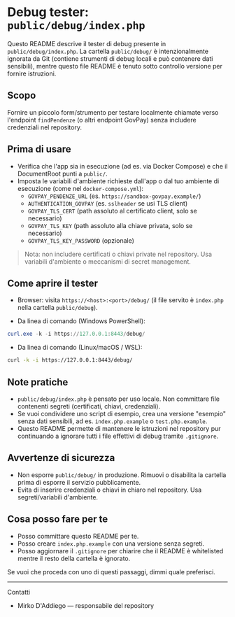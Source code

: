 # Debug tester: `public/debug/index.php`

Questo README descrive il tester di debug presente in `public/debug/index.php`.
La cartella `public/debug/` è intenzionalmente ignorata da Git (contiene strumenti di debug locali e può contenere dati sensibili), mentre questo file README è tenuto sotto controllo versione per fornire istruzioni.

## Scopo

Fornire un piccolo form/strumento per testare localmente chiamate verso l'endpoint `findPendenze` (o altri endpoint GovPay) senza includere credenziali nel repository.

## Prima di usare

- Verifica che l'app sia in esecuzione (ad es. via Docker Compose) e che il DocumentRoot punti a `public/`.
- Imposta le variabili d'ambiente richieste dall'app o dal tuo ambiente di esecuzione (come nel `docker-compose.yml`):
  - `GOVPAY_PENDENZE_URL` (es. `https://sandbox-govpay.example/`)
  - `AUTHENTICATION_GOVPAY` (es. `sslheader` se usi TLS client)
  - `GOVPAY_TLS_CERT` (path assoluto al certificato client, solo se necessario)
  - `GOVPAY_TLS_KEY` (path assoluto alla chiave privata, solo se necessario)
  - `GOVPAY_TLS_KEY_PASSWORD` (opzionale)

> Nota: non includere certificati o chiavi private nel repository. Usa variabili d'ambiente o meccanismi di secret management.

## Come aprire il tester

- Browser: visita `https://<host>:<port>/debug/` (il file servito è `index.php` nella cartella `public/debug`).

- Da linea di comando (Windows PowerShell):

```powershell
curl.exe -k -i https://127.0.0.1:8443/debug/
```

- Da linea di comando (Linux/macOS / WSL):

```bash
curl -k -i https://127.0.0.1:8443/debug/
```

## Note pratiche

- `public/debug/index.php` è pensato per uso locale. Non committare file contenenti segreti (certificati, chiavi, credenziali).
- Se vuoi condividere uno script di esempio, crea una versione "esempio" senza dati sensibili, ad es. `index.php.example` o `test.php.example`.
- Questo README permette di mantenere le istruzioni nel repository pur continuando a ignorare tutti i file effettivi di debug tramite `.gitignore`.

## Avvertenze di sicurezza

- Non esporre `public/debug/` in produzione. Rimuovi o disabilita la cartella prima di esporre il servizio pubblicamente.
- Evita di inserire credenziali o chiavi in chiaro nel repository. Usa segreti/variabili d'ambiente.

## Cosa posso fare per te

- Posso committare questo README per te.
- Posso creare `index.php.example` con una versione senza segreti.
- Posso aggiornare il `.gitignore` per chiarire che il README è whitelisted mentre il resto della cartella è ignorato.

Se vuoi che proceda con uno di questi passaggi, dimmi quale preferisci.

---

Contatti

- Mirko D'Addiego — responsabile del repository
